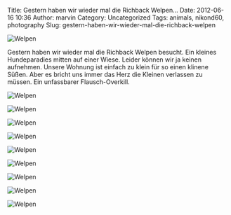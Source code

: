 Title: Gestern haben wir wieder mal die Richback Welpen...
Date: 2012-06-16 10:36
Author: marvin
Category: Uncategorized
Tags: animals, nikond60, photography
Slug: gestern-haben-wir-wieder-mal-die-richback-welpen

![Welpen]({static}/images/7375674962_cd8155d25a_b.jpg)

Gestern haben wir wieder mal die Richback Welpen besucht. Ein kleines
Hundeparadies mitten auf einer Wiese. Leider können wir ja keinen
aufnehmen. Unsere Wohnung ist einfach zu klein für so einen klinene
Süßen. Aber es bricht uns immer das Herz die Kleinen verlassen zu
müssen. Ein unfassbarer Flausch-Overkill.

![Welpen]({static}/images/7375664540_d220910f35_b.jpg)

![Welpen]({static}/images/7375695950_a87aee043a_b.jpg)

![Welpen]({static}/images/7375688698_7824fb6735_b.jpg)

![Welpen]({static}/images/7375692746_f5cb5e1ecc_b.jpg)

![Welpen]({static}/images/7375685092_295f47a74b_b.jpg)

![Welpen]({static}/images/7375681146_c811d9f977_b.jpg)

![Welpen]({static}/images/7375677812_75913b675d_b.jpg)

![Welpen]({static}/images/7375671126_610c06cdfb_b.jpg)

![Welpen]({static}/images/7375667360_44e7979fc4_b.jpg)

